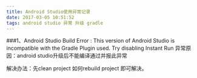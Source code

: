 ```yaml
---
title: Android Studio使用异常记录
date: 2017-03-05 10:51:52
tags: android studio 异常 升级 gradle
---
```

###1、Android Studio Build Error : This version of Android Studio is incompatible with the Gradle Plugin used. Try disabling Instant Run
异常原因：android studio升级后不能编译通过并报此异常

解决办法：先clean project 如何rebuild project 即可解决。